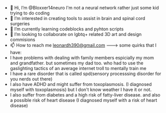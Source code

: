 - 👋 Hi, I’m @Bloxxer14neuro I'm not a neural network rather just some kid trying to do coding
- 👀 I’m interested in creating tools to assist in brain and spinal cord surgeries
- 🌱 I’m currently learning codeblocks and pyhton scripts
- 💞️ I’m looking to collaborate on lgbtq+ related 3D art and design commisions
- 📫 How to reach me leonardh390@gmail.com
--->
some quirks that I have:
- I have problems with dealing with family members espicially my mom and grandfather. but sometimes my dad too. who had to use the gaslighting tactics of an average   internet troll to mentally train me
- I have a rare disorder that is called spd(sensory processsing disorder for you nerds out there)
- I also have ADHD and might suffer from toxoplasmosis. (I diagnosed myself with toxoplasmosis) but I don't know weather I have it or not.
- I also suffer from diabetes and a high risk of fatty-liver disease. and also a possible risk of heart disease (I diagnosed myself with a risk of heart disease)
